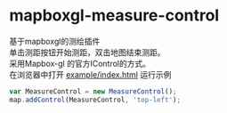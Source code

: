 # mapboxgl-measure-control
基于mapboxgl的测绘插件  <br >
单击测距按钮开始测距，双击地图结束测距。  <br>
采用Mapbox-gl 的官方IControl的方式。<br>
在浏览器中打开 [example/index.html](./example/index.html) 运行示例<br>

```js
var MeasureControl = new MeasureControl();
map.addControl(MeasureControl, 'top-left');
```